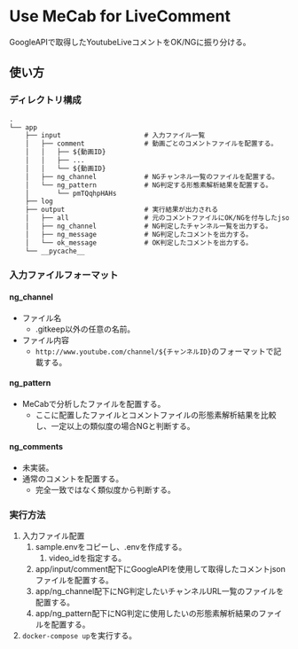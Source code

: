 # Use MeCab for LiveComment

GoogleAPIで取得したYoutubeLiveコメントをOK/NGに振り分ける。  

## 使い方

### ディレクトリ構成

``` txt
.
└── app
    ├── input                     # 入力ファイル一覧
    │   ├── comment               # 動画ごとのコメントファイルを配置する。
    │   │   ├── ${動画ID}
    │   │   ├── ...
    │   │   └── ${動画ID}
    │   ├── ng_channel            # NGチャンネル一覧のファイルを配置する。
    │   └── ng_pattern            # NG判定する形態素解析結果を配置する。
    │       └── pmTQqhpHAHs
    ├── log
    ├── output                    # 実行結果が出力される
    │   ├── all                   # 元のコメントファイルにOK/NGを付与したjsonを出力
    │   ├── ng_channel            # NG判定したチャンネル一覧を出力する。
    │   ├── ng_message            # NG判定したコメントを出力する。
    │   └── ok_message            # OK判定したコメントを出力する。
    └── __pycache__
```

### 入力ファイルフォーマット

#### ng_channel

- ファイル名
    - .gitkeep以外の任意の名前。
- ファイル内容
    - ```http://www.youtube.com/channel/${チャンネルID}```のフォーマットで記載する。

#### ng_pattern

- MeCabで分析したファイルを配置する。
    - ここに配置したファイルとコメントファイルの形態素解析結果を比較し、一定以上の類似度の場合NGと判断する。

#### ng_comments

- 未実装。
- 通常のコメントを配置する。
    - 完全一致ではなく類似度から判断する。

### 実行方法

1. 入力ファイル配置
    1. sample.envをコピーし、.envを作成する。
        1. video_idを指定する。
    2. app/input/comment配下にGoogleAPIを使用して取得したコメントjsonファイルを配置する。
    3. app/ng_channel配下にNG判定したいチャンネルURL一覧のファイルを配置する。
    4. app/ng_pattern配下にNG判定に使用したいの形態素解析結果のファイルを配置する。
2. ```docker-compose up```を実行する。
